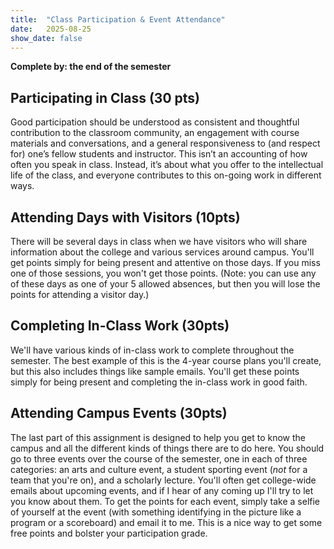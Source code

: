 ```yaml
---
title:  "Class Participation & Event Attendance"
date:   2025-08-25
show_date: false
---
```

**Complete by: the end of the semester**

## Participating in Class (30 pts)

Good participation should be understood as consistent and thoughtful contribution to the classroom community, an engagement with course materials and conversations, and a general responsiveness to (and respect for) one’s fellow students and instructor. This isn’t an accounting of how often you speak in class. Instead, it’s about what you offer to the intellectual life of the class, and everyone contributes to this on-going work in different ways.

## Attending Days with Visitors (10pts)

There will be several days in class when we have visitors who will share information about the college and various services around campus. You'll get points simply for being present and attentive on those days. If you miss one of those sessions, you won't get those points. (Note: you can use any of these days as one of your 5 allowed absences, but then you will lose the points for attending a visitor day.)

## Completing In-Class Work (30pts)

We'll have various kinds of in-class work to complete throughout the semester. The best example of this is the 4-year course plans you'll create, but this also includes things like sample emails. You'll get these points simply for being present and completing the in-class work in good faith.

## Attending Campus Events (30pts)

The last part of this assignment is designed to help you get to know the campus and all the different kinds of things there are to do here. You should go to three events over the course of the semester, one in each of three categories: an arts and culture event, a student sporting event (*not* for a team that you're on), and a scholarly lecture. You'll often get college-wide emails about upcoming events, and if I hear of any coming up I'll try to let you know about them. To get the points for each event, simply take a selfie of yourself at the event (with something identifying in the picture like a program or a scoreboard) and email it to me. This is a nice way to get some free points and bolster your participation grade.